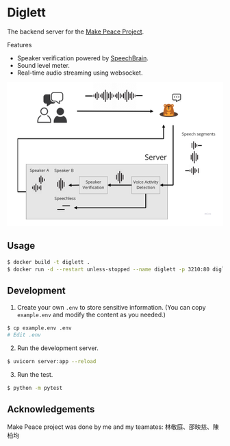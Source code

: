 # Diglett
The backend server for the [Make Peace Project](https://medium.com/@8igmac/design-thinking-from-zero-to-hero-c3dec4ce5d25).

Features
- Speaker verification powered by [SpeechBrain](https://speechbrain.github.io/).
- Sound level meter.
- Real-time audio streaming using websocket.

![](img/backend-arch.png)

## Usage
```sh
$ docker build -t diglett .
$ docker run -d --restart unless-stopped --name diglett -p 3210:80 diglett:latest
```

## Development
1. Create your own `.env` to store sensitive information. (You can copy `example.env`
and modify the content as you needed.) 
```sh
$ cp example.env .env
# Edit .env
```
2. Run the development server.
```sh
$ uvicorn server:app --reload
```
3. Run the test.
```sh
$ python -m pytest
```

## Acknowledgements
Make Peace project was done by me and my teamates: 林敬庭、邵映慈、陳柏均